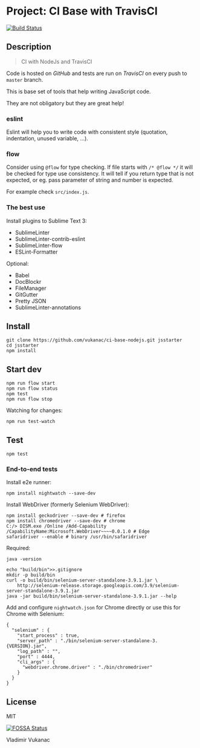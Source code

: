# Project: CI Base with TravisCI

[![Build Status](https://travis-ci.org/vukanac/ci-base-nodejs.svg?branch=master)](https://travis-ci.org/vukanac/ci-base-nodejs)

## Description

> CI with NodeJs and TravisCI

Code is hosted on *GitHub* and tests are run on *TravisCI* on every push to `master` branch.


This is base set of tools that help writing JavaScript code.

They are not obligatory but they are great help!

### eslint

Eslint will help you to write code with consistent style (quotation, indentation, unused variable, ...).

### flow

Consider using `@flow` for type checking.
If file starts with `/* @flow */` it will be checked for type use consistency.
It will tell if you return type that is not expected, or eg. pass parameter of
string and number is expected.

For example check `src/index.js`.


### The best use

Install plugins to Sublime Text 3:

* SublimeLinter
* SublimeLinter-contrib-eslint
* SublimeLinter-flow
* ESLint-Formatter

Optional:

* Babel
* DocBlockr
* FileManager
* GitGutter
* Pretty JSON
* SublimeLinter-annotations


## Install


    git clone https://github.com/vukanac/ci-base-nodejs.git jsstarter
    cd jsstarter
    npm install

## Start dev

    npm run flow start
    npm run flow status
    npm test
    npm run flow stop

Watching for changes:

    npm run test-watch


## Test

    npm test


### End-to-end tests

Install e2e runner:

    npm install nightwatch --save-dev

Install WebDriver (formerly Selenium WebDriver):

    npm install geckodriver --save-dev # firefox
    npm install chromedriver --save-dev # chrome
    C:/> DISM.exe /Online /Add-Capability /CapabilityName:Microsoft.WebDriver~~~~0.0.1.0 # Edge
    safaridriver --enable # binary /usr/bin/safaridriver

Required:

    java -version

    echo "build/bin">>.gitignore
    mkdir -p build/bin
    curl -o build/bin/selenium-server-standalone-3.9.1.jar \
        http://selenium-release.storage.googleapis.com/3.9/selenium-server-standalone-3.9.1.jar
    java -jar build/bin/selenium-server-standalone-3.9.1.jar --help


Add and configure `nightwatch.json` for Chrome directly or use this for Chrome with Selenium:

    {
      "selenium" : {
        "start_process" : true,
        "server_path" : "./bin/selenium-server-standalone-3.{VERSION}.jar",
        "log_path" : "",
        "port" : 4444,
        "cli_args" : {
          "webdriver.chrome.driver" : "./bin/chromedriver"
        }
      }
    }


## License

MIT

[![FOSSA Status](https://app.fossa.io/api/projects/git%2Bgithub.com%2Fvukanac%2Fci-base-nodejs.svg?type=large)](https://app.fossa.io/projects/git%2Bgithub.com%2Fvukanac%2Fci-base-nodejs?ref=badge_large)


Vladimir Vukanac

